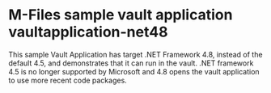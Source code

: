 # M-Files sample vault application vaultapplication-net48

This sample Vault Application has target .NET Framework 4.8, instead of the default 4.5, and demonstrates that it can run in the vault.
.NET framework 4.5 is no longer supported by Microsoft and 4.8 opens the vault application to use more recent code packages.


